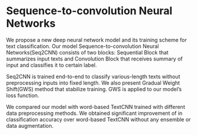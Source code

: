 # Sequence-to-convolution Neural Networks

We propose a new deep neural network model and its training scheme for text
classification. Our model Sequence-to-convolution Neural Networks(Seq2CNN)
consists of two blocks: Sequential Block that summarizes input texts and Convolution
Block that receives summary of input and classifies it to certain label.

Seq2CNN is trained end-to-end to classify various-length texts without preprocessing
inputs into fixed length. We also present Gradual Weight Shift(GWS)
method that stabilize training. GWS is applied to our model’s loss function.

We compared our model with word-based TextCNN trained with different data preprocessing
methods. We obtained significant improvement of in classification accuracy
over word-based TextCNN without any ensemble or data augmentation.
